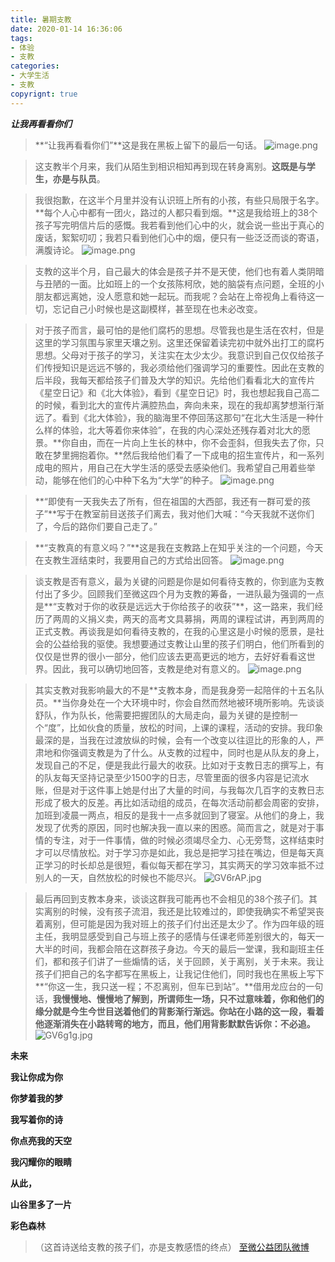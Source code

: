 ```yaml
---
title: 暑期支教
date: 2020-01-14 16:36:06
tags:
- 体验
- 支教
categories: 
- 大学生活	
- 支教	
copyrignt: true
---
```


 ***让我再看看你们***  

>**“让我再看看你们”**这是我在黑板上留下的最后一句话。
![image.png](https://i.loli.net/2020/03/29/eGFf2H6Y1Lvw5VT.png)

>这支教半个月来，我们从陌生到相识相知再到现在转身离别。**这既是与学生，亦是与队员**。
<!--more-->

>我很抱歉，在这半个月里并没有认识班上所有的小孩，有些只局限于名字。**每个人心中都有一团火，路过的人都只看到烟。**这是我给班上的38个孩子写完明信片后的感慨。我若看到他们心中的火，就会说一些出于真心的废话，絮絮叨叨；我若只看到他们心中的烟，便只有一些泛泛而谈的寄语，满腹诗论。
![image.png](https://i.loli.net/2020/03/29/MBjHLwJ7NhioCOy.png)


>支教的这半个月，自己最大的体会是孩子并不是天使，他们也有着人类阴暗与丑陋的一面。比如班上的一个女孩陈柯欣，她的脑袋有点问题，全班的小朋友都远离她，没人愿意和她一起玩。而我呢？会站在上帝视角上看待这一切，忘记自己小时候也是这副模样，甚至现在也未必改变。

>对于孩子而言，最可怕的是他们腐朽的思想。尽管我也是生活在农村，但是这里的学习氛围与家里天壤之别。这里还保留着读完初中就外出打工的腐朽思想。父母对于孩子的学习，关注实在太少太少。我意识到自己仅仅给孩子们传授知识是远远不够的，我必须给他们强调学习的重要性。因此在支教的后半段，我每天都给孩子们普及大学的知识。先给他们看看北大的宣传片《星空日记》和《北大体验》，看到《星空日记》时，我也想起我自己高二的时候，看到北大的宣传片满腔热血，奔向未来，现在的我却离梦想渐行渐远了。看到《北大体验》，我的脑海里不停回荡这那句“在北大生活是一种什么样的体验，北大等着你来体验”，在我的内心深处还残存着对北大的愿景。**你自由，而在一片向上生长的林中，你不会歪斜，但我失去了你，只敢在梦里拥抱着你。**然后我给他们看了一下成电的招生宣传片，和一系列成电的照片，用自己在大学生活的感受去感染他们。我希望自己用着些举动，能够在他们的心中种下名为“大学”的种子。
![image.png](https://i.loli.net/2020/04/18/mIkGb1exLlwTyMJ.png)

>**“即使有一天我失去了所有，但在祖国的大西部，我还有一群可爱的孩子”**写于在教室前目送孩子们离去，我对他们大喊：“今天我就不送你们了，今后的路你们要自己走了。”

>**“支教真的有意义吗？”**这是我在支教路上在知乎关注的一个问题，今天在支教生涯结束时，我要用自己的方式给出回答。
![image.png](https://i.loli.net/2020/03/29/zFaUuGHbLNn7RSe.png)

>谈支教是否有意义，最为关键的问题是你是如何看待支教的，你到底为支教付出了多少。回顾我们至微这四个月为支教的筹备，一进队最为强调的一点是**“支教对于你的收获是远远大于你给孩子的收获”**，这一路来，我们经历了两周的义捐义卖，两天的高考文具募捐，两周的课程试讲，再到两周的正式支教。再谈我是如何看待支教的，在我的心里这是小时候的愿景，是社会的公益给我的驱使。我想要通过支教让山里的孩子们明白，他们所看到的仅仅是世界的很小一部分，他们应该去更高更远的地方，去好好看看这世界。因此，我可以确切地回答，支教是绝对有意义的。
![image.png](https://s1.ax1x.com/2020/03/29/GV61Tx.png)

>其实支教对我影响最大的不是**支教本身，而是我身旁一起陪伴的十五名队员。**当你身处在一个大环境中时，你会自然而然地被环境所影响。先谈谈舒队，作为队长，他需要把握团队的大局走向，最为关键的是控制一个“度”，比如伙食的质量，放松的时间，上课的课程，活动的安排。我印象最深的是，当我在过渡放纵的时候，会有一个改变以往逗比的形象的人，严肃地和你强调支教是为了什么。从支教的过程中，同时也是从队友的身上，发现自己的不足，便是我此行最大的收获。比如对于支教日志的撰写上，有的队友每天坚持记录至少1500字的日志，尽管里面的很多内容是记流水账，但是对于这件事上她是付出了大量的时间，与我每次几百字的支教日志形成了极大的反差。再比如活动组的成员，在每次活动前都会周密的安排，加班到凌晨一两点，相反的是我十一点多就回到了寝室。从他们的身上，我发现了优秀的原因，同时也解决我一直以来的困惑。简而言之，就是对于事情的专注，对于一件事情，做的时候必须竭尽全力、心无旁骛，这样结束时才可以尽情放松。对于学习亦是如此，我总是把学习挂在嘴边，但是每天真正学习的时长却总是很短，看似每天都在学习，其实两天的学习效率抵不过别人的一天，自然放松的时候也不能尽兴。
![GV6rAP.jpg](https://s1.ax1x.com/2020/03/29/GV6rAP.jpg)

>最后再回到支教本身来，谈谈这群我可能再也不会相见的38个孩子们。其实离别的时候，没有孩子流泪，我还是比较难过的，即使我确实不希望哭丧着离别，但可能是因为我对班上的孩子们付出还是太少了。作为四年级的班主任，我明显感受到自己与班上孩子的感情与任课老师差别很大的，每天一大半的时间，我都会陪在这群孩子身边。今天的最后一堂课，我和副班主任们，都和孩子们讲了一些煽情的话，关于回顾，关于离别，关于未来。我让孩子们把自己的名字都写在黑板上，让我记住他们，同时我也在黑板上写下**“你这一生，我只送一程；不忍离别，但车已到站”。**借用龙应台的一句话，**我慢慢地、慢慢地了解到，所谓师生一场，只不过意味着，你和他们的缘分就是今生今世目送着他们的背影渐行渐远。你站在小路的这一段，看着他逐渐消失在小路转弯的地方，而且，他们用背影默默告诉你：不必追。**
![GV6g1g.jpg](https://s1.ax1x.com/2020/03/29/GV6g1g.jpg)


**未来**

**我让你成为你**

**你梦着我的梦**

**我写着你的诗**

**你点亮我的天空**

**我闪耀你的眼睛**

**从此，**

**山谷里多了一片**

**彩色森林**

>（这首诗送给支教的孩子们，亦是支教感悟的终点）
[至微公益团队微博](https://weibo.com/u/2694121201?is_all=1)